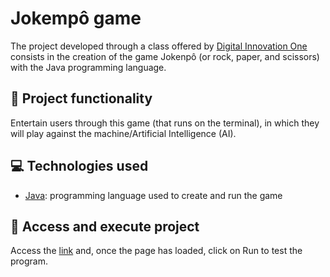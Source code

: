 # Jokempô game
The project developed through a class offered by [Digital Innovation One](https://www.dio.me) consists in the creation of the game Jokenpô (or rock, paper, and scissors) with the Java programming language. 

## 🔨 Project functionality
Entertain users through this game (that runs on the terminal), in which they will play against the machine/Artificial Intelligence (AI).

## 💻 Technologies used 
* [Java](https://docs.oracle.com/en/java/): programming language used to create and run the game

## 📁 Access and execute project
Access the [link](https://replit.com/@ArturColen/Jokenpo) and, once the page has loaded, click on Run to test the program.
